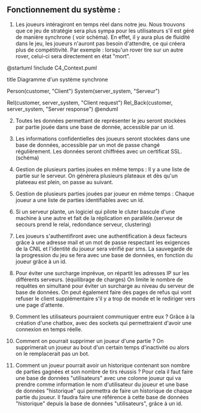 Fonctionnement du système :
-

1. Les joueurs intéragiront en temps réel dans notre jeu. Nous trouvons que ce jeu de stratégie sera plus sympa pour les utilisateurs s'il est géré de manière synchrone ( voir schéma).
En effet, il y aura plus de fluidité dans le jeu, les joueurs n'auront pas besoin d'attendre, ce qui créera plus de compétitivité. 
Par exemple : lorsqu'un rover tire sur un autre rover, celui-ci sera directement en état "mort".

@startuml
!include C4_Context.puml

title Diagramme d'un système synchrone

Person(customer, "Client")
System(server_system, "Serveur")

Rel(customer, server_system, "Client request")
Rel_Back(customer, server_system, "Server response")
@enduml

2. Toutes les données permettant de représenter le jeu seront stockées par partie jouée dans une base de donnée, accessible par un id.

3. Les informations confidentielles des joueurs seront stockées dans  une base de données, accessible par un mot de passe changé régulièrement.
Les données seront chiffrées avec un certificat SSL. (schéma)

4. Gestion de plusieurs parties jouées en même temps : Il y a une liste de partie sur le serveur.
On génèrera plusieurs plateaux et dès qu'un plateeau est plein, on passe au suivant.

5. Gestion de plusieurs parties jouées par joueur en même temps : Chaque joueur a une liste de parties identifiables avec un id.

6. Si un serveur plante, un logiciel qui pilote le cluter bascule d'une machine à une autre
 et fait de la réplication en parallèle.(serveur de secours prend le relai, redondance serveur, clustering)
 
7. Les joueurs s'authentifiront avec une authentification à deux facteurs grâce à une adresse mail et un mot de passe respectant les exigences de la CNIL et l'identité du joueur sera vérifié par sms.
La sauvegarde de la progression du jeu se fera avec une base de données, en fonction du joueur grâce à un id.

8. Pour éviter une surcharge imprévue, on répartit les adresses IP sur les différents serveurs.
(équilibrage de charges) On limite le nombre de requêtes en simultané pour éviter un surcharge au niveau du serveur de base de données. 
On peut également faire des pages de refus qui vont refuser le client supplémentaire s'il y a trop de monde et le rediriger vers une page d'attente.

9. Comment les utilisateurs pourraient communiquer entre eux ? Grâce à la création d'une chatbox, avec des sockets qui permettraient d'avoir une connexion en temps réelle.

10. Comment on pourrait supprimer un joueur d'une partie ? On supprimerait un joueur au bout d'un certain temps d'inactivité ou alors on le remplacerait pas un bot.

11. Comment un joueur pourrait avoir un historique contenant son nombre de parties gagnées et son nombre de tirs réussis ?
Pour cela il faut faire une base de données "utilisateurs" avec une colonne joueur qui va prendre comme information le nom d'utilisateur du joueur et une base de données "historique"
qui permettra de faire un historique de chaque partie du joueur. Il faudra faire une référence à cette base de données "historique" depuis la base de données "utilisateurs", grâce à un id.

